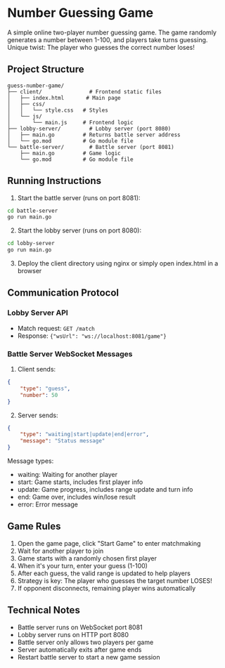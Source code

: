 # Number Guessing Game

A simple online two-player number guessing game. The game randomly generates a number between 1-100, and players take turns guessing. Unique twist: The player who guesses the correct number loses!

## Project Structure

```
guess-number-game/
├── client/               # Frontend static files
│   ├── index.html       # Main page
│   ├── css/            
│   │   └── style.css   # Styles
│   └── js/
│       └── main.js     # Frontend logic
├── lobby-server/         # Lobby server (port 8080)
│   ├── main.go         # Returns battle server address
│   └── go.mod          # Go module file
└── battle-server/        # Battle server (port 8081)
    ├── main.go         # Game logic
    └── go.mod          # Go module file
```

## Running Instructions

1. Start the battle server (runs on port 8081):
```bash
cd battle-server
go run main.go
```

2. Start the lobby server (runs on port 8080):
```bash
cd lobby-server
go run main.go
```

3. Deploy the client directory using nginx or simply open index.html in a browser

## Communication Protocol

### Lobby Server API

- Match request: `GET /match`
- Response: `{"wsUrl": "ws://localhost:8081/game"}`

### Battle Server WebSocket Messages

1. Client sends:
```json
{
    "type": "guess",
    "number": 50
}
```

2. Server sends:
```json
{
    "type": "waiting|start|update|end|error",
    "message": "Status message"
}
```

Message types:
- waiting: Waiting for another player
- start: Game starts, includes first player info
- update: Game progress, includes range update and turn info
- end: Game over, includes win/lose result
- error: Error message

## Game Rules

1. Open the game page, click "Start Game" to enter matchmaking
2. Wait for another player to join
3. Game starts with a randomly chosen first player
4. When it's your turn, enter your guess (1-100)
5. After each guess, the valid range is updated to help players
6. Strategy is key: The player who guesses the target number LOSES!
7. If opponent disconnects, remaining player wins automatically

## Technical Notes

- Battle server runs on WebSocket port 8081
- Lobby server runs on HTTP port 8080
- Battle server only allows two players per game
- Server automatically exits after game ends
- Restart battle server to start a new game session
